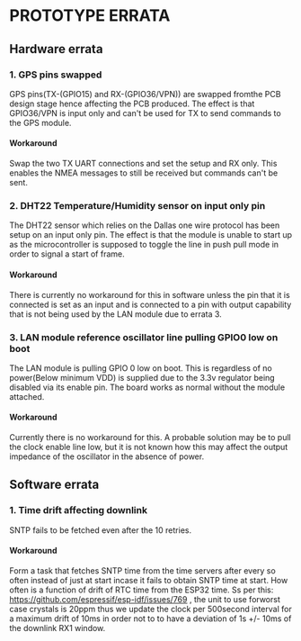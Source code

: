 PROTOTYPE ERRATA
================

## Hardware errata

### 1. GPS pins swapped

GPS pins(TX-(GPIO15) and RX-(GPIO36/VPN)) are swapped fromthe PCB design stage hence affecting the PCB produced. The effect is that GPIO36/VPN is input only and can't be used for TX to send commands to the GPS module.

#### Workaround

Swap the two TX UART connections and set the setup and RX only. This enables the NMEA messages to still be received but commands can't be sent.

### 2. DHT22 Temperature/Humidity sensor on input only pin

The DHT22 sensor which relies on the Dallas one wire protocol has been setup on an input only pin. The effect is that the module is unable to start up as the microcontroller is supposed to toggle the line in push pull mode in order to signal a start of frame.

#### Workaround

There is currently no workaround for this in software unless the pin that it is connected is set as an input and is connected to a pin with output capability that is not being used by the LAN module due to errata 3.

### 3. LAN module reference oscillator line pulling GPIO0 low on boot

The LAN module is pulling GPIO 0 low on boot. This is regardless of no power(Below minimum VDD) is supplied due to the 3.3v regulator being disabled via its enable pin. The board works as normal without the module attached.

#### Workaround

Currently there is no workaround for this. A probable solution may be to pull the clock enable line low, but it is not known how this may affect the output impedance of the oscillator in the absence of power.

## Software errata

### 1. Time drift affecting downlink

SNTP fails to be fetched even after the 10 retries.

#### Workaround

Form a task that fetches SNTP time from the time servers after every so often instead of just at start incase it fails to obtain SNTP time at start. How often is a function of drift of RTC time from the ESP32 time. Ss per this: https://github.com/espressif/esp-idf/issues/769 , the unit to use forworst case crystals is 20ppm thus we update the clock per 500second interval for a maximum drift of 10ms in order not to to have a deviation of 1s +/- 10ms of the downlink RX1 window.